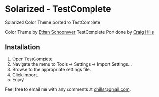 # Solarized - TestComplete

Solarized Color Theme ported to TestComplete

Color Theme by [Ethan Schoonover](http://ethanschoonover.com/solarized)
TestComplete Port done by [Craig Hills](https://github.com/chills42)

## Installation

1. Open TestComplete
2. Navigate the menu to Tools -> Settings -> Import Settings...
3. Browse to the appropriate settings file.
4. Click Import.
5. Enjoy!

Feel free to email me with any comments at chills@gmail.com.